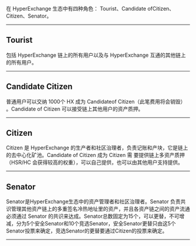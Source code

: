 在 HyperExchange 生态中有四种角色： Tourist、Candidate ofCitizen、Citizen、Senator。

---

## Tourist

包括 HyperExchange 链上的所有用户以及与 HyperExchange 互通的其他链上的所有用户。

---

## Candidate Citizen

普通用户可以交纳 1000个 HX 成为 Candidateof Citizen（此笔费用将会销毁） 。Candidate of Citizen 可以接受链上其他用户的资产质押。

---

## Citizen

Citizen 是 HyperExchange 的生产者和社区治理者，负责记账和产块，它是链上的去中心化矿池。Candidate of Citizen 成为 Citizen 需
要提供链上多资产质押（HSR/HC 会获得较高的权重），可以自己提供，也可以由其他用户支持提供。

---

## Senator

Senator是HyperExchange生态中的资产管理者和社区治理者。Senator 负责共识管理其他资产链上的多重签名冷热地址里的资产，并且各资产链之间的资产流通必须通过 Senator 的共识来达成。Senator总数固定为15个，可以更替，不可增减，分为5个安全Senator和10个竞选Senator，安全Senator更替只由这5个Senator投票来确定，竞选Senator的更替要通过Citizen的投票来确定。

---

